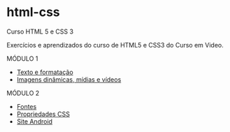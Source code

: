 # html-css
 Curso HTML 5 e CSS 3

Exercícios e aprendizados do curso de HTML5 e CSS3 do Curso em Video.

MÓDULO 1
<ul>
<li><a href="https://camiladcastro.github.io/html-css/modulo1/exercicios1/index.html">Texto e formatação</a></li>
<li><a href="https://camiladcastro.github.io/html-css/modulo1/exercicios2/index.html">Imagens dinâmicas, mídias e vídeos</a></li>
</ul>
MÓDULO 2
<ul>
<li><a href="https://camiladcastro.github.io/html-css/modulo2/exercicios2/fonte.html">Fontes</a></li>
<li><a href="https://camiladcastro.github.io/html-css/modulo2/exercicios3/index.html">Propriedades CSS</a></li>
<li><a href="https://camiladcastro.github.io/html-css/modulo2/desafio/index.html">Site Android</a></li>
</ul>